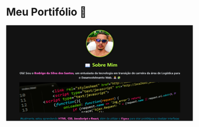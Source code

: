 <h1>Meu Portifólio 📖</h1>

<img src="https://github.com/7billy/Meu-Site-Portiflio/blob/main/assets/Desktop.png?raw=true">

